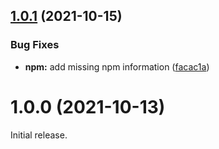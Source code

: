 ## [1.0.1](https://github.com/mikaelsrozee/esnecil/compare/v1.0.0...v1.0.1) (2021-10-15)


### Bug Fixes

* **npm:** add missing npm information ([facac1a](https://github.com/mikaelsrozee/esnecil/commit/facac1ac541d9d9e2913c2dde51135a4d74e8aa3))

# 1.0.0 (2021-10-13)

Initial release.
